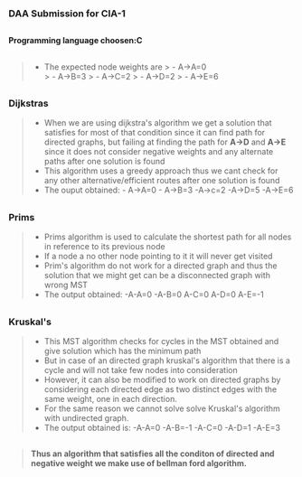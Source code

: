 ### DAA Submission for CIA-1
##
####  Programming language choosen:C
##

> - The expected node weights are 
	>     - A->A=0  
	> 	- A->B=3
	>	- A->C=2
	>	- A->D=2
	> 	- A->E=6 
##
### Dijkstras
>- When we are using dijkstra's algorithm we get a solution that satisfies for most of that condition since it can find path for directed graphs, but failing at finding the path for **A->D** and **A->E** since it does not consider negative weights and any alternate paths after one solution is found
>- This algorithm uses a greedy approach thus we cant check for any other alternative/efficient routes after one solution is found
>- The ouput obtained: 
	- A->A=0
	- A->B=3
	-A->c=2
	-A->D=5
	-A->E=6
		
##
### Prims 
>-	Prims algorithm is used to calculate the shortest path for all nodes in reference to its previous node
>- If a node a no other node pointing to it it will never get visited
>- Prim's algorithm do not work for a directed graph and thus the solution that we might get can be a disconnected graph with wrong MST
>- The output obtained:
>  -A-A=0
>  -A-B=0
>  A-C=0
>  A-D=0
>  A-E=-1
##
### Kruskal's 
>- This MST algorithm checks for cycles in the MST obtained  and give solution which has the minimum path
>- But in case of an directed graph kruskal's algorithm that there is a cycle and will not take few nodes into consideration
>- However, it can also be modified to work on directed graphs by considering each directed edge as two distinct edges with the same weight, one in each direction.
>- For the same reason we cannot solve solve Kruskal's algorithm with undirected graph.
>- The output obtained is:
> -A-A=0
> -A-B=-1
> -A-C=0
> -A-D=1
> -A-E=3
##
>#### Thus an algorithm that satisfies all the conditon of directed and negative weight we make use of bellman ford algorithm.		


